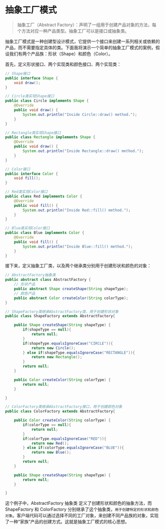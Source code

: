 # 抽象工厂模式

>抽象工厂（Abstract Factory）：声明了一组用于创建产品对象的方法，每个方法对应一种产品类型。抽象工厂可以是接口或抽象类。

抽象工厂模式是一种创建型设计模式，它提供一个接口来创建一系列相关或依赖的产品，而不需要指定具体的类。下面我将演示一个简单的抽象工厂模式的案例，假设我们有两个产品族：形状（Shape）和颜色（Color）。

首先，定义形状接口、两个实现类和颜色接口、两个实现类：
```java
// Shape接口
public interface Shape {
    void draw();
}

// Circle类实现Shape接口
public class Circle implements Shape {
    @Override
    public void draw() {
        System.out.println("Inside Circle::draw() method.");
    }
}

// Rectangle类实现Shape接口
public class Rectangle implements Shape {
    @Override
    public void draw() {
        System.out.println("Inside Rectangle::draw() method.");
    }
}

// Color接口
public interface Color {
    void fill();
}

// Red类实现Color接口
public class Red implements Color {
    @Override
    public void fill() {
        System.out.println("Inside Red::fill() method.");
    }
}

// Blue类实现Color接口
public class Blue implements Color {
    @Override
    public void fill() {
        System.out.println("Inside Blue::fill() method.");
    }
}
```
接下来，定义抽象工厂类，以及两个继承类分别用于创建形状和颜色的对象：
```java
// AbstractFactory抽象类
public abstract class AbstractFactory {
    // 形状产品
    public abstract Shape createShape(String shapeType);
    // 颜色产品
    public abstract Color createColor(String colorType);
}

// ShapeFactory类继承AbstractFactory类，用于创建形状对象
public class ShapeFactory extends AbstractFactory{

    public Shape createShape(String shapeType) {
        if(shapeType == null){
            return null;
        }
        if(shapeType.equalsIgnoreCase("CIRCLE")){
            return new Circle();
        } else if(shapeType.equalsIgnoreCase("RECTANGLE")){
            return new Rectangle();
        }
        return null;
    }

    public Color createColor(String colorType) {
        return null;
    }

}

// ColorFactory类继承AbstractFactory接口，用于创建颜色对象
public class ColorFactory extends AbstractFactory{

    public Color createColor(String colorType) {
        if(colorType == null){
            return null;
        }
        if(colorType.equalsIgnoreCase("RED")){
            return new Red();
        } else if(colorType.equalsIgnoreCase("BLUE")){
            return new Blue();
        }
        return null;
    }

    public Shape createShape(String shapeType) {
        return null;
    }

}
```
这个例子中，AbstractFactory 抽象类 定义了创建形状和颜色的抽象方法，而 ShapeFactory 和 ColorFactory 分别继承了这个抽象类，`用于创建特定的形状和颜色对象`。客户端代码可以通过选择不同的工厂对象，来创建不同产品族的对象，实现了一种“家族”产品的创建方式。这就是抽象工厂模式的核心思想。
